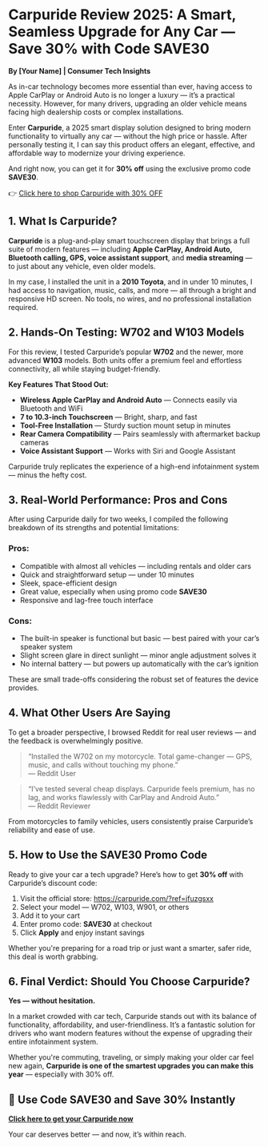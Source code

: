 <!DOCTYPE html>
<html lang="en">
<head>
  <meta charset="UTF-8">
  <meta name="viewport" content="width=device-width, initial-scale=1.0">
  <meta name="description" content="Carpuride Review 2025 – Upgrade your car with Apple CarPlay & Android Auto. Save 30% using code SAVE30.">
</head>
<body>

  <h1>Carpuride Review 2025: A Smart, Seamless Upgrade for Any Car — Save 30% with Code SAVE30</h1>
  <p><strong>By [Your Name] | Consumer Tech Insights</strong></p>

  <p>As in-car technology becomes more essential than ever, having access to Apple CarPlay or Android Auto is no longer a luxury — it’s a practical necessity. However, for many drivers, upgrading an older vehicle means facing high dealership costs or complex installations.</p>

  <p>Enter <strong>Carpuride</strong>, a 2025 smart display solution designed to bring modern functionality to virtually any car — without the high price or hassle. After personally testing it, I can say this product offers an elegant, effective, and affordable way to modernize your driving experience.</p>

  <p>And right now, you can get it for <strong>30% off</strong> using the exclusive promo code <strong>SAVE30</strong>.</p>
  <p>👉 <a href="https://carpuride.com/?ref=jfuzgsxx" target="_blank">Click here to shop Carpuride with 30% OFF</a></p>

  <h2>1. What Is Carpuride?</h2>
  <p><strong>Carpuride</strong> is a plug-and-play smart touchscreen display that brings a full suite of modern features — including <strong>Apple CarPlay, Android Auto, Bluetooth calling, GPS, voice assistant support</strong>, and <strong>media streaming</strong> — to just about any vehicle, even older models.</p>

  <p>In my case, I installed the unit in a <strong>2010 Toyota</strong>, and in under 10 minutes, I had access to navigation, music, calls, and more — all through a bright and responsive HD screen. No tools, no wires, and no professional installation required.</p>

  <h2>2. Hands-On Testing: W702 and W103 Models</h2>
  <p>For this review, I tested Carpuride’s popular <strong>W702</strong> and the newer, more advanced <strong>W103</strong> models. Both units offer a premium feel and effortless connectivity, all while staying budget-friendly.</p>

  <p><strong>Key Features That Stood Out:</strong></p>
  <ul>
    <li><strong>Wireless Apple CarPlay and Android Auto</strong> — Connects easily via Bluetooth and WiFi</li>
    <li><strong>7 to 10.3-inch Touchscreen</strong> — Bright, sharp, and fast</li>
    <li><strong>Tool-Free Installation</strong> — Sturdy suction mount setup in minutes</li>
    <li><strong>Rear Camera Compatibility</strong> — Pairs seamlessly with aftermarket backup cameras</li>
    <li><strong>Voice Assistant Support</strong> — Works with Siri and Google Assistant</li>
  </ul>

  <p>Carpuride truly replicates the experience of a high-end infotainment system — minus the hefty cost.</p>

  <h2>3. Real-World Performance: Pros and Cons</h2>
  <p>After using Carpuride daily for two weeks, I compiled the following breakdown of its strengths and potential limitations:</p>

  <h3>Pros:</h3>
  <ul>
    <li>Compatible with almost all vehicles — including rentals and older cars</li>
    <li>Quick and straightforward setup — under 10 minutes</li>
    <li>Sleek, space-efficient design</li>
    <li>Great value, especially when using promo code <strong>SAVE30</strong></li>
    <li>Responsive and lag-free touch interface</li>
  </ul>

  <h3>Cons:</h3>
  <ul>
    <li>The built-in speaker is functional but basic — best paired with your car’s speaker system</li>
    <li>Slight screen glare in direct sunlight — minor angle adjustment solves it</li>
    <li>No internal battery — but powers up automatically with the car’s ignition</li>
  </ul>

  <p>These are small trade-offs considering the robust set of features the device provides.</p>

  <h2>4. What Other Users Are Saying</h2>
  <p>To get a broader perspective, I browsed Reddit for real user reviews — and the feedback is overwhelmingly positive.</p>

  <blockquote>
    “Installed the W702 on my motorcycle. Total game-changer — GPS, music, and calls without touching my phone.”<br>
    — Reddit User
  </blockquote>

  <blockquote>
    “I’ve tested several cheap displays. Carpuride feels premium, has no lag, and works flawlessly with CarPlay and Android Auto.”<br>
    — Reddit Reviewer
  </blockquote>

  <p>From motorcycles to family vehicles, users consistently praise Carpuride’s reliability and ease of use.</p>

  <h2>5. How to Use the SAVE30 Promo Code</h2>
  <p>Ready to give your car a tech upgrade? Here’s how to get <strong>30% off</strong> with Carpuride’s discount code:</p>
  <ol>
    <li>Visit the official store: <a href="https://carpuride.com/?ref=jfuzgsxx" target="_blank">https://carpuride.com/?ref=jfuzgsxx</a></li>
    <li>Select your model — W702, W103, W901, or others</li>
    <li>Add it to your cart</li>
    <li>Enter promo code: <strong>SAVE30</strong> at checkout</li>
    <li>Click <strong>Apply</strong> and enjoy instant savings</li>
  </ol>

  <p>Whether you're preparing for a road trip or just want a smarter, safer ride, this deal is worth grabbing.</p>

  <h2>6. Final Verdict: Should You Choose Carpuride?</h2>
  <p><strong>Yes — without hesitation.</strong></p>
  <p>In a market crowded with car tech, Carpuride stands out with its balance of functionality, affordability, and user-friendliness. It’s a fantastic solution for drivers who want modern features without the expense of upgrading their entire infotainment system.</p>

  <p>Whether you're commuting, traveling, or simply making your older car feel new again, <strong>Carpuride is one of the smartest upgrades you can make this year</strong> — especially with 30% off.</p>

  <h2>🎉 Use Code SAVE30 and Save 30% Instantly</h2>
  <p><a href="https://carpuride.com/?ref=jfuzgsxx" target="_blank"><strong>Click here to get your Carpuride now</strong></a></p>
  <p>Your car deserves better — and now, it’s within reach.</p>

</body>
</html>
